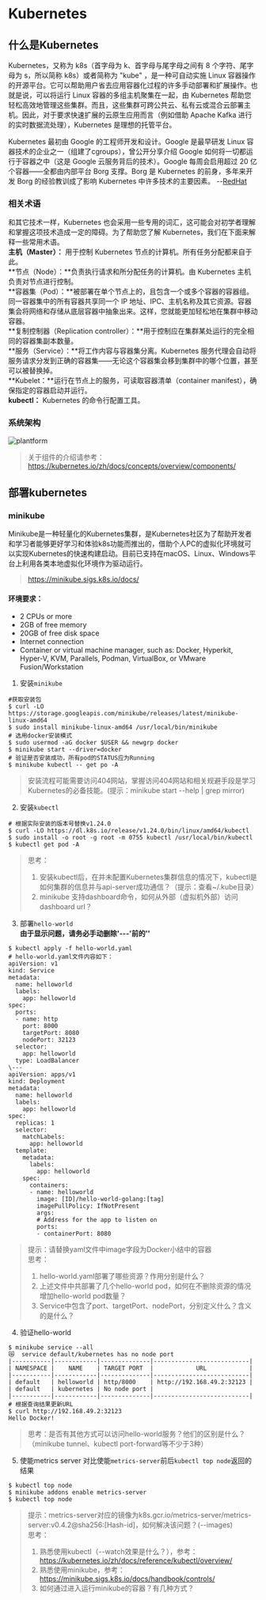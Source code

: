 # Kubernetes

## 什么是Kubernetes
Kubernetes，又称为 k8s（首字母为 k、首字母与尾字母之间有 8 个字符、尾字母为 s，所以简称 k8s）或者简称为 "kube" ，是一种可自动实施 Linux 容器操作的开源平台。它可以帮助用户省去应用容器化过程的许多手动部署和扩展操作。也就是说，可以将运行 Linux 容器的多组主机聚集在一起，由 Kubernetes 帮助您轻松高效地管理这些集群。而且，这些集群可跨公共云、私有云或混合云部署主机。因此，对于要求快速扩展的云原生应用而言（例如借助 Apache Kafka 进行的实时数据流处理），Kubernetes 是理想的托管平台。

Kubernetes 最初由 Google 的工程师开发和设计。Google 是最早研发 Linux 容器技术的企业之一（组建了cgroups），曾公开分享介绍 Google 如何将一切都运行于容器之中（这是 Google 云服务背后的技术）。Google 每周会启用超过 20 亿个容器——全都由内部平台 Borg 支撑。Borg 是 Kubernetes 的前身，多年来开发 Borg 的经验教训成了影响 Kubernetes 中许多技术的主要因素。    --[RedHat](https://www.redhat.com/zh/topics/containers/what-is-kubernetes)

### 相关术语
和其它技术一样，Kubernetes 也会采用一些专用的词汇，这可能会对初学者理解和掌握这项技术造成一定的障碍。为了帮助您了解 Kubernetes，我们在下面来解释一些常用术语。  
**主机（Master）：** 用于控制 Kubernetes 节点的计算机。所有任务分配都来自于此。  
**节点（Node）：**负责执行请求和所分配任务的计算机。由 Kubernetes 主机负责对节点进行控制。  
**容器集（Pod）：**被部署在单个节点上的，且包含一个或多个容器的容器组。同一容器集中的所有容器共享同一个 IP 地址、IPC、主机名称及其它资源。容器集会将网络和存储从底层容器中抽象出来。这样，您就能更加轻松地在集群中移动容器。  
**复制控制器（Replication controller）：**用于控制应在集群某处运行的完全相同的容器集副本数量。  
**服务（Service）：**将工作内容与容器集分离。Kubernetes 服务代理会自动将服务请求分发到正确的容器集——无论这个容器集会移到集群中的哪个位置，甚至可以被替换掉。  
**Kubelet：**运行在节点上的服务，可读取容器清单（container manifest），确保指定的容器启动并运行。  
**kubectl：** Kubernetes 的命令行配置工具。

### 系统架构
![plantform](../pic/03/k8s-arch.png)

> 关于组件的介绍请参考：<https://kubernetes.io/zh/docs/concepts/overview/components/>


## 部署kubernetes
### minikube
Minikube是一种轻量化的Kubernetes集群，是Kubernetes社区为了帮助开发者和学习者能够更好学习和体验k8s功能而推出的，借助个人PC的虚拟化环境就可以实现Kubernetes的快速构建启动。目前已支持在macOS、Linux、Windows平台上利用各类本地虚拟化环境作为驱动运行。
> <https://minikube.sigs.k8s.io/docs/>  

#### 环境要求：
* 2 CPUs or more
* 2GB of free memory
* 20GB of free disk space
* Internet connection
* Container or virtual machine manager, such as: Docker, Hyperkit, Hyper-V, KVM, Parallels, Podman, VirtualBox, or VMware Fusion/Workstation


1. 安装`minikube`
```
#获取安装包
$ curl -LO https://storage.googleapis.com/minikube/releases/latest/minikube-linux-amd64
$ sudo install minikube-linux-amd64 /usr/local/bin/minikube
# 选用docker安装模式
$ sudo usermod -aG docker $USER && newgrp docker
$ minikube start --driver=docker
# 验证是否安装成功，所有pod的STATUS应为Running
$ minikube kubectl -- get po -A
```
> 安装流程可能需要访问404网站，掌握访问404网站和相关规避手段是学习Kubernetes的必备技能。(提示：minikube start --help | grep mirror)

2. 安装`kubectl`
```
# 根据实际安装的版本号替换v1.24.0
$ curl -LO https://dl.k8s.io/release/v1.24.0/bin/linux/amd64/kubectl
$ sudo install -o root -g root -m 0755 kubectl /usr/local/bin/kubectl
$ kubectl get pod -A
```
> 思考：
> 1. 安装kubectl后，在并未配置Kubernetes集群信息的情况下，kubectl是如何集群的信息并与api-server成功通信？（提示：查看~/.kube目录）
> 2. minikube 支持dashboard命令，如何从外部（虚拟机外部）访问dashboard url？

3. 部署`hello-world`  
**由于显示问题，请务必手动删除'---'前的'\'**
```
$ kubectl apply -f hello-world.yaml
# hello-world.yaml文件内容如下：
apiVersion: v1
kind: Service
metadata:
  name: helloworld
  labels:
    app: helloworld
spec:
  ports:
  - name: http
    port: 8000
    targetPort: 8080
    nodePort: 32123
  selector:
    app: helloworld
  type: LoadBalancer
\---
apiVersion: apps/v1
kind: Deployment
metadata:
  name: helloworld
  labels:
    app: helloworld
spec:
  replicas: 1
  selector:
    matchLabels:
      app: helloworld
  template:
    metadata:
      labels:
        app: helloworld
    spec:
      containers:
      - name: helloworld
        image: [ID]/hello-world-golang:[tag]
        imagePullPolicy: IfNotPresent
        args:
        # Address for the app to listen on
        ports:
        - containerPort: 8080
```
> 提示：请替换yaml文件中image字段为Docker小结中的容器  
> 思考：
> 1. hello-world.yaml部署了哪些资源？作用分别是什么？
> 2. 上述文件中共部署了几个hello-world pod，如何在不删除资源的情况增加hello-world pod数量？
> 3. Service中包含了port、targetPort、nodePort，分别定义什么？含义的是什么？

4. 验证hello-world
```
$ minikube service --all
😿  service default/kubernetes has no node port
|-----------|------------|--------------|---------------------------|
| NAMESPACE |    NAME    | TARGET PORT  |            URL            |
|-----------|------------|--------------|---------------------------|
| default   | helloworld | http/8000    | http://192.168.49.2:32123 |
| default   | kubernetes | No node port |
|-----------|------------|--------------|---------------------------|
# 根据查询结果更新URL
$ curl http://192.168.49.2:32123
Hello Docker!
```
> 思考：是否有其他方式可以访问hello-world服务？他们的区别是什么？（minikube tunnel、kubectl port-forward等不少于3种）

5. 使能metrics server
对比使能`metrics-server`前后`kubectl top node`返回的结果
```
$ kubectl top node
$ minikube addons enable metrics-server
$ kubectl top node
```
> 提示：metrics-server对应的镜像为k8s.gcr.io/metrics-server/metrics-server:v0.4.2@sha256:[Hash-id]，如何解决该问题？(--images)  
> 思考：
> 1. 熟悉使用kubectl（--watch效果是什么？），参考：<https://kubernetes.io/zh/docs/reference/kubectl/overview/>
> 2. 熟悉使用minikube，参考：<https://minikube.sigs.k8s.io/docs/handbook/controls/>
> 3. 如何通过进入运行minikube的容器？有几种方式？
